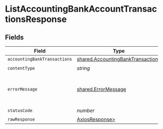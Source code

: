 # ListAccountingBankAccountTransactionsResponse


## Fields

| Field                                                                                  | Type                                                                                   | Required                                                                               | Description                                                                            |
| -------------------------------------------------------------------------------------- | -------------------------------------------------------------------------------------- | -------------------------------------------------------------------------------------- | -------------------------------------------------------------------------------------- |
| `accountingBankTransactions`                                                           | [shared.AccountingBankTransactions](../../models/shared/accountingbanktransactions.md) | :heavy_minus_sign:                                                                     | Success                                                                                |
| `contentType`                                                                          | *string*                                                                               | :heavy_check_mark:                                                                     | N/A                                                                                    |
| `errorMessage`                                                                         | [shared.ErrorMessage](../../models/shared/errormessage.md)                             | :heavy_minus_sign:                                                                     | Your `query` parameter was not correctly formed                                        |
| `statusCode`                                                                           | *number*                                                                               | :heavy_check_mark:                                                                     | N/A                                                                                    |
| `rawResponse`                                                                          | [AxiosResponse>](https://axios-http.com/docs/res_schema)                               | :heavy_minus_sign:                                                                     | N/A                                                                                    |